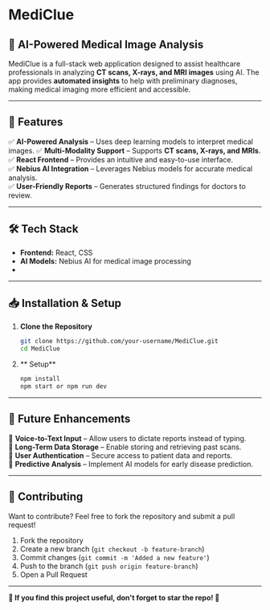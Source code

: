 # MediClue

## 🏥 AI-Powered Medical Image Analysis

MediClue is a full-stack web application designed to assist healthcare professionals in analyzing **CT scans, X-rays, and MRI images** using AI. The app provides **automated insights** to help with preliminary diagnoses, making medical imaging more efficient and accessible.

---

## 🚀 Features

✅ **AI-Powered Analysis** – Uses deep learning models to interpret medical images.
✅ **Multi-Modality Support** – Supports **CT scans, X-rays, and MRIs**.  
✅ **React Frontend** – Provides an intuitive and easy-to-use interface.  
✅ **Nebius AI Integration** – Leverages Nebius models for accurate medical analysis.  
✅ **User-Friendly Reports** – Generates structured findings for doctors to review.  

---

## 🛠️ Tech Stack

- **Frontend:** React, CSS
- **AI Models:** Nebius AI for medical image processing
- 
---

## 📥 Installation & Setup

1. **Clone the Repository**
   ```sh
   git clone https://github.com/your-username/MediClue.git
   cd MediClue
   ```
3. ** Setup**
   ```sh
   npm install
   npm start or npm run dev
   ```

---

## 🔮 Future Enhancements

🔹 **Voice-to-Text Input** – Allow users to dictate reports instead of typing.  
🔹 **Long-Term Data Storage** – Enable storing and retrieving past scans.  
🔹 **User Authentication** – Secure access to patient data and reports.  
🔹 **Predictive Analysis** – Implement AI models for early disease prediction.  

---

## 🤝 Contributing

Want to contribute? Feel free to fork the repository and submit a pull request!

1. Fork the repository
2. Create a new branch (`git checkout -b feature-branch`)
3. Commit changes (`git commit -m 'Added a new feature'`)
4. Push to the branch (`git push origin feature-branch`)
5. Open a Pull Request

---

**🌟 If you find this project useful, don't forget to star the repo! 🌟**
